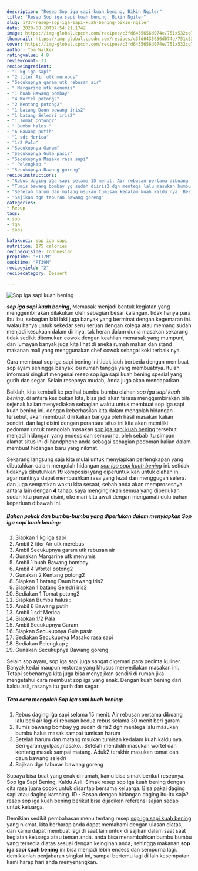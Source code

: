 ```yaml
---
description: "Resep Sop iga sapi kuah bening, Bikin Ngiler"
title: "Resep Sop iga sapi kuah bening, Bikin Ngiler"
slug: 1737-resep-sop-iga-sapi-kuah-bening-bikin-ngiler
date: 2020-08-10T07:54:21.174Z
image: https://img-global.cpcdn.com/recipes/c3fd6435656d074e/751x532cq70/sop-iga-sapi-kuah-bening-foto-resep-utama.jpg
thumbnail: https://img-global.cpcdn.com/recipes/c3fd6435656d074e/751x532cq70/sop-iga-sapi-kuah-bening-foto-resep-utama.jpg
cover: https://img-global.cpcdn.com/recipes/c3fd6435656d074e/751x532cq70/sop-iga-sapi-kuah-bening-foto-resep-utama.jpg
author: Tom Walker
ratingvalue: 4.8
reviewcount: 13
recipeingredient:
- "1 kg iga sapi"
- "2 liter Air utk merebus"
- "Secukupnya garam utk rebusan air"
- " Margarine utk menumis"
- "1 buah Bawang bombay"
- "4 Wortel potong2"
- "2 Kentang potong2"
- "1 batang Daun bawang iris2"
- "1 batang Seledri iris2"
- "1 Tomat potong2"
- " Bumbu halus "
- "6 Bawang putih"
- "1 sdt Merica"
- "1/2 Pala"
- "Secukupnya Garam"
- "Secukupnya Gula pasir"
- "Secukupnya Masako rasa sapi"
- " Pelengkap "
- "Secukupnya Bawang goreng"
recipeinstructions:
- "Rebus daging iģa sapi selama 15 menit. Air rebusan pertama dibuang lalu beri air lagi di rebusan kedua rebus selama 30 menit beri garam"
- "Tumis bawang bombay yg sudah diiris2 dgn mentega lalu masukan bumbu halus masak sampai tumisan harum"
- "Setelah harum dan matang msukan tumisan kedalam kuah kaldu nya. Beri garam,gulpas,masako.. Setelah mendidih masukan wortel dan kentang masak sampai matang. Aduk2 terakhir masukan tomat dan daun bawang seledri"
- "Sajikan dgn taburan bawang goreng"
categories:
- Resep
tags:
- sop
- iga
- sapi

katakunci: sop iga sapi 
nutrition: 175 calories
recipecuisine: Indonesian
preptime: "PT17M"
cooktime: "PT39M"
recipeyield: "2"
recipecategory: Dessert

---
```



![Sop iga sapi kuah bening](https://img-global.cpcdn.com/recipes/c3fd6435656d074e/751x532cq70/sop-iga-sapi-kuah-bening-foto-resep-utama.jpg)

<b><i>sop iga sapi kuah bening</i></b>, Memasak menjadi bentuk kegiatan yang menggembirakan dilakukan oleh sebagian besar kalangan. tidak hanya para ibu ibu, sebagian laki laki juga banyak yang berminat dengan kegemaran ini. walau hanya untuk sekedar seru seruan dengan kolega atau memang sudah menjadi kesukaan dalam dirinya. tak heran dalam dunia masakan sekarang tidak sedikit ditemukan cowok dengan keahlian memasak yang mumpuni, dan lumayan banyak juga kita lihat di aneka rumah makan dan stand makanan mall yang menggunakan chef cowok sebagai koki terbaik nya.

Cara membuat sop iga sapi bening ini tidak jauh berbeda dengan membuat sop ayam sehingga banyak ibu rumah tangga yang membuatnya. Itulah informasi singkat mengenai resep sop iga sapi kuah bening spesial yang gurih dan segar. Selain resepnya mudah, Anda juga akan mendapatkan.

Baiklah, kita kembali ke perihal bumbu bumbu olahan <i>sop iga sapi kuah bening</i>. di antara kesibukan kita, bisa jadi akan terasa menggembirakan bila sejenak kalian menyediakan sebagian waktu untuk membuat sop iga sapi kuah bening ini. dengan keberhasilan kita dalam mengolah hidangan tersebut, akan membuat diri kalian bangga oleh hasil masakan kalian sendiri. dan lagi disini dengan perantara situs ini kita akan memiliki pedoman untuk mengolah masakan <u>sop iga sapi kuah bening</u> tersebut menjadi hidangan yang endess dan sempurna, oleh sebab itu simpan alamat situs ini di handphone anda sebagai sebagian pedoman kalian dalam membuat hidangan baru yang nikmat.


Sekarang langsung saja kita mulai untuk menyiapkan perlengkapan yang dibutuhkan dalam mengolah hidangan <u><i>sop iga sapi kuah bening</i></u> ini. setidak tidaknya dibutuhkan <b>19</b> komposisi yang diperuntuk kan untuk olahan ini. agar nantinya dapat membuahkan rasa yang lezat dan menggugah selera. dan juga sempatkan waktu kita sesaat, sebab anda akan memprosesnya antara lain dengan <b>4</b> tahap. saya menginginkan semua yang diperlukan sudah kita punyai disini, oke mari kita awali dengan mengamati dulu bahan keperluan dibawah ini.

<!--inarticleads1-->

##### Bahan pokok dan bumbu-bumbu yang diperlukan dalam menyiapkan Sop iga sapi kuah bening:

1. Siapkan 1 kg iga sapi
1. Ambil 2 liter Air utk merebus
1. Ambil Secukupnya garam utk rebusan air
1. Gunakan  Margarine utk menumis
1. Ambil 1 buah Bawang bombay
1. Ambil 4 Wortel potong2
1. Gunakan 2 Kentang potong2
1. Siapkan 1 batang Daun bawang iris2
1. Siapkan 1 batang Seledri iris2
1. Sediakan 1 Tomat potong2
1. Siapkan  Bumbu halus :
1. Ambil 6 Bawang putih
1. Ambil 1 sdt Merica
1. Siapkan 1/2 Pala
1. Ambil Secukupnya Garam
1. Siapkan Secukupnya Gula pasir
1. Sediakan Secukupnya Masako rasa sapi
1. Sediakan  Pelengkap ;
1. Gunakan Secukupnya Bawang goreng


Selain sop ayam, sop iga sapi juga sangat digemari para pecinta kuliner. Banyak kedai maupun restoran yang khusus menyediakan masakan ini. Tetapi sebenarnya kita juga bisa menyajikan sendiri di rumah jika mengetahui cara membuat sop iga yang enak. Dengan kuah bening dari kaldu asli, rasanya itu gurih dan segar. 

<!--inarticleads2-->

##### Tata cara mengolah Sop iga sapi kuah bening:

1. Rebus daging iģa sapi selama 15 menit. Air rebusan pertama dibuang lalu beri air lagi di rebusan kedua rebus selama 30 menit beri garam
1. Tumis bawang bombay yg sudah diiris2 dgn mentega lalu masukan bumbu halus masak sampai tumisan harum
1. Setelah harum dan matang msukan tumisan kedalam kuah kaldu nya. Beri garam,gulpas,masako.. Setelah mendidih masukan wortel dan kentang masak sampai matang. Aduk2 terakhir masukan tomat dan daun bawang seledri
1. Sajikan dgn taburan bawang goreng


Supaya bisa buat yang enak di rumah, kamu bisa simak berikut resepnya. Sop Iga Sapi Bening, Kaldu Asli. Simak resep sop iga kuah bening dengan cita rasa juara cocok untuk disantap bersama keluarga. Bisa pakai daging sapi atau daging kambing. ID - Bosan dengan hidangan daging itu-itu saja? resep sop iga kuah bening berikut bisa dijadikan referensi sajian sedap untuk keluarga. 

Demikian sedikit pembahasan menu tentang resep <u>sop iga sapi kuah bening</u> yang nikmat. kita berharap anda dapat memahami dengan ulasan diatas, dan kamu dapat membuat lagi di saat lain untuk di sajikan dalam saat saat kegiatan keluarga atau teman anda. anda bisa menambahkan bumbu bumbu yang tersedia diatas sesuai dengan keinginan anda, sehingga makanan <b>sop iga sapi kuah bening</b> ini bisa menjadi lebih endess dan sempurna lagi. demikianlah penjabaran singkat ini, sampai bertemu lagi di lain kesempatan. kami harap hari anda menyenangkan.
